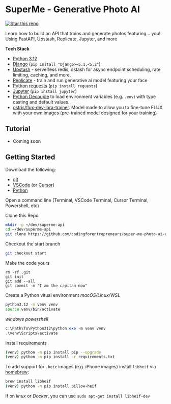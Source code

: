 # SuperMe - Generative Photo AI
[![Star this repo](https://img.shields.io/github/stars/slackroo/replicate-me?style=social)](https://github.com/cslackroo/replicate-me)

Learn how to build an API that trains and generate photos featuring... you! Using FastAPI, Upstash, Replicate, Jupyter, and more

__Tech Stack__
- [Python 3.12](https://github.com/python)
- [Django](https://github.com/django/django) (`pip install "Django>=5.1,<5.2"`)
- [Upstash](https://upstash.com) - serverless redis, qstash for async endpoint scheduling, rate limiting, caching, and more.
- [Replicate](https://replicate) - train and run generative ai model featuring your face
- [Python requests](https://github.com/psf/requests) (`pip install requests`)
- [Jupyter](https://jupyter.org/) (`pip install jupyter`)
- [Python Decouple](https://github.com/HBNetwork/python-decouple) to load environment variables (e.g. `.env`) with type casting and default values.
- [ostris/flux-dev-lora-trainer](https://replicate.com/ostris/flux-dev-lora-trainer). Model made to allow you to fine-tune FLUX with your own images (pre-trained model designed for your training)

## Tutorial
- Coming soon

## Getting Started

Download the following:
- [git](https://git-scm.com/)
- [VSCode](https://code.visualstudio.com/) (or [Cursor](https://cursor.com/))
- [Python](https://www.python.org/downloads/)

Open a command line (Terminal, VSCode Terminal, Cursor Terminal, Powershell, etc)

Clone this Repo
```bash
mkdir -p ~/dev/superme-api
cd ~/dev/superme-api
git clone https://github.com/codingforentrepreneurs/super-me-photo-ai-api .
```

Checkout the start branch
```bash
git checkout start
```

Make the code yours
```
rm -rf .git
git init
git add --all
git commit -m "I am the capitan now"
```

Create a Python vitual environment
_macOS/Linux/WSL_
```bash
python3.12 -m venv venv
source venv/bin/activate
```

_windows powershell_
```powershell
c:\Path\To\Python312\python.exe -m venv venv
.\venv\Scripts\activate
```

Install requirements
```bash
(venv) python -m pip install pip --upgrade
(venv) python -m pip install -r requirements.txt
```

To add support for `.heic` images (e.g. iPhone images) install `libheif` via [homebrew](https://brew.sh):
```bash
brew install libheif
(venv) python -m pip install pillow-heif
```
If on _linux_ or _Docker_, you can use `sudo apt-get install libheif-dev`